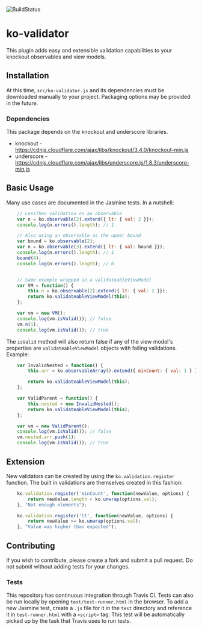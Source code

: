 ![BuildStatus](https://travis-ci.org/sslotsky/ko-validator.svg?branch=master)

# ko-validator

This plugin adds easy and extensible validation capabilities to your knockout observables and view models.

## Installation

At this time, `src/ko-validator.js` and its dependencies must be downloaded manually to your project. Packaging options may be provided in the future.

### Dependencies

This package depends on the knockout and underscore libraries. 
* knockout - https://cdnjs.cloudflare.com/ajax/libs/knockout/3.4.0/knockout-min.js
* underscore - https://cdnjs.cloudflare.com/ajax/libs/underscore.js/1.8.3/underscore-min.js

## Basic Usage

Many use cases are documented in the Jasmine tests. In a nutshell:

```javascript
	// LessThan validation on an observable
	var n = ko.observable(2).extend({ lt: { val: 2 }});
	console.log(n.errors().length); // 1

	// Also using an observable as the upper bound
	var bound = ko.observable(2);
	var n = ko.observable(3).extend({ lt: { val: bound }});
	console.log(n.errors().length); // 1
	bound(4);
	console.log(n.errors().length); // 0


	// Same example wrapped in a validateableViewModel
	var VM = function() {
		this.n = ko.observable(2).extend({ lt: { val: 2 }});
		return ko.validateableViewModel(this);
	};

	var vm = new VM();
	console.log(vm.isValid()); // false
	vm.n(1);
	console.log(vm.isValid()); // true
```

The `isValid` method will also return false if any of the view model's properties are `validateableViewModel` objects with failing validations. Example:

```javascript
	var InvalidNested = function() {
		this.arr = ko.observableArray().extend({ minCount: { val: 1 } });

		return ko.validateableViewModel(this);
	};

	var ValidParent = function() {
		this.nested = new InvalidNested();
		return ko.validateableViewModel(this);
	};

	var vm = new ValidParent();
	console.log(vm.isValid()); // false
	vm.nested.arr.push(1);
	console.log(vm.isValid()); // true
```



## Extension

New validators can be created by using the `ko.validation.register` function. The built in validations are themselves created in this fashion:

```javascript
	ko.validation.register('minCount', function(newValue, options) {
		return newValue.length < ko.unwrap(options.val);
	}, "Not enough elements");

	ko.validation.register('lt', function(newValue, options) {
		return newValue >= ko.unwrap(options.val);
	}, "Value was higher than expected");
```

## Contributing

If you wish to contribute, please create a fork and submit a pull request. Do not submit without adding tests for your changes.

### Tests

This repository has continuous integration through Travis CI. Tests can also be run locally by opening `test/test-runner.html` in the browser. To add a new Jasmine test, create a `.js` file for it in the `test` directory and reference it in `test-runner.html` with a `<script>` tag. This test will be automatically picked up by the task that Travis uses to run tests.
